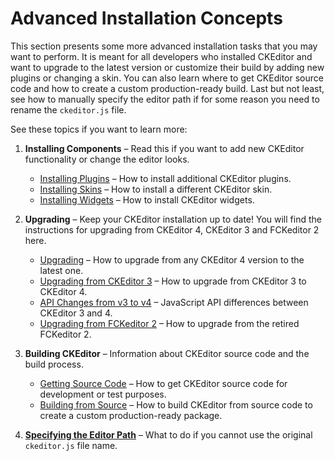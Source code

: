 # Advanced Installation Concepts

This section presents some more advanced installation tasks that you may want to perform. It is meant for all developers who installed CKEditor and want to upgrade to the latest version or customize their build by adding new plugins or changing a skin. You can also learn where to get CKEditor source code and how to create a custom production-ready build. Last but not least, see how to manually specify the editor path if for some reason you need to rename the `ckeditor.js` file.

See these topics if you want to learn more:

1. **Installing Components** &ndash; Read this if you want to add new CKEditor functionality or change the editor looks.

	* [Installing Plugins](#!/guide/dev_plugins) &ndash; How to install additional CKEditor plugins.
	* [Installing Skins](#!/guide/dev_skins) &ndash; How to install a different CKEditor skin.
	* [Installing Widgets](#!/guide/dev_widget_installation) &ndash; How to install CKEditor widgets.

2. **Upgrading** &ndash; Keep your CKEditor installation up to date! You will find the instructions for upgrading from CKEditor 4, CKEditor 3 and FCKeditor 2 here.

	* [Upgrading](#!/guide/dev_upgrade) &ndash; How to upgrade from any CKEditor 4 version to the latest one.
	* [Upgrading from CKEditor 3](#!/guide/dev_upgrade_ckeditor_3) &ndash; How to upgrade from CKEditor 3 to CKEditor 4.
	* [API Changes from v3 to v4](#!/guide/dev_api_changes) &ndash; JavaScript API differences between CKEditor 3 and 4.
	* [Upgrading from FCKeditor 2](#!/guide/dev_upgrade_fckeditor_2) &ndash; How to upgrade from the retired FCKeditor 2.

3. **Building CKEditor** &ndash; Information about CKEditor source code and the build process.

	* [Getting Source Code](#!/guide/dev_source) &ndash; How to get CKEditor source code for development or test purposes.
	* [Building from Source](#!/guide/dev_build) &ndash; How to build CKEditor from source code to create a custom production-ready package.

4. **[Specifying the Editor Path](#!/guide/dev_basepath)** &ndash; What to do if you cannot use the original `ckeditor.js` file name.
